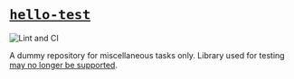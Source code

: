 # [`hello-test`](#hello-test)

![Lint and CI](https://github.com/elsdes3/hello-test/workflows/CI/badge.svg)

A dummy repository for miscellaneous tasks only. Library used for testing [may no longer be supported](https://github.com/vapor-ware/kubetest/issues/222).
